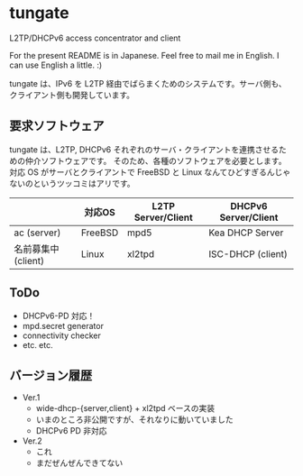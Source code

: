 tungate
=======

L2TP/DHCPv6 access concentrator and client

For the present README is in Japanese. Feel free to mail me in English. I can use English a little. :)

tungate は、IPv6 を L2TP 経由でばらまくためのシステムです。サーバ側も、クライアント側も開発しています。

要求ソフトウェア
---------------

tungate は、L2TP, DHCPv6 それぞれのサーバ・クライアントを連携させるための仲介ソフトウェアです。
そのため、各種のソフトウェアを必要とします。
対応 OS がサーバとクライアントで FreeBSD と Linux なんてひどすぎるんじゃないのというツッコミはアリです。

|                     |対応OS      |L2TP Server/Client |DHCPv6 Server/Client |
|---------------------|------------|-------------------|---------------------|
|ac (server)          |FreeBSD     |mpd5               |Kea DHCP Server      |
|名前募集中 (client)  |Linux       |xl2tpd             |ISC-DHCP (client)    |


ToDo
----

* DHCPv6-PD 対応！
* mpd.secret generator
* connectivity checker
* etc. etc.

バージョン履歴
--------------

* Ver.1
    * wide-dhcp-{server,client} + xl2tpd ベースの実装
    * いまのところ非公開ですが、それなりに動いていました
    * DHCPv6 PD 非対応
* Ver.2
    * これ
    * まだぜんぜんできてない
